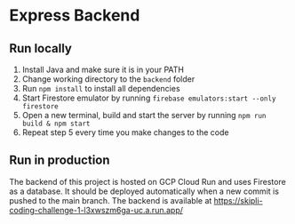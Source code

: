 # Express Backend
## Run locally
1. Install Java and make sure it is in your PATH
2. Change working directory to the `backend` folder
3. Run `npm install` to install all dependencies
4. Start Firestore emulator by running `firebase emulators:start --only firestore`
5. Open a new terminal, build and start the server by running `npm run build & npm start`
6. Repeat step 5 every time you make changes to the code

## Run in production
The backend of this project is hosted on GCP Cloud Run and uses Firestore as a database. It should be deployed automatically when a new commit is pushed to the main branch. The backend is available at https://skipli-coding-challenge-1-l3xwszm6ga-uc.a.run.app/
